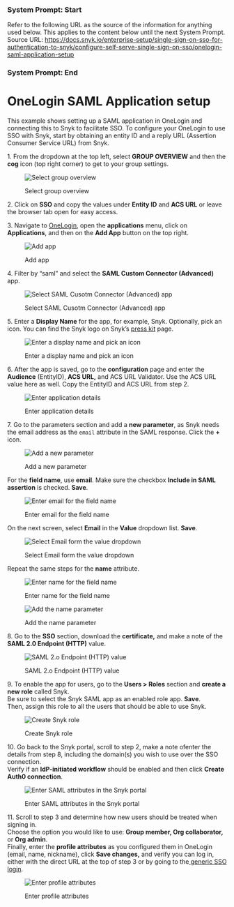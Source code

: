 ### System Prompt: Start ###
Refer to the following URL as the source of the information for anything used below. This applies to the content below until the next System Prompt.
Source URL: https://docs.snyk.io/enterprise-setup/single-sign-on-sso-for-authentication-to-snyk/configure-self-serve-single-sign-on-sso/onelogin-saml-application-setup
### System Prompt: End ###

# OneLogin SAML Application setup

This example shows setting up a SAML application in OneLogin and connecting this to Snyk to facilitate SSO. To configure your OneLogin to use SSO with Snyk, start by obtaining an entity ID and a reply URL (Assertion Consumer Service URL) from Snyk.

1\. From the dropdown at the top left, select **GROUP OVERVIEW** and then the **cog** icon (top right corner) to get to your group settings.

<figure><img src="https://lh5.googleusercontent.com/nHeI8z3TliigfUaI1lTr46yVvgIYd18vjAf9kVwMgVgcV_X4S6bBJDCNjiOppGQVstJ-XtDD6ZK0ErVzMIj8yXZafaJk4Tu8JKoilGAOuddSRHsIKdpDasnviWAYK50NWFrAU9GTGMVqD_gGSe1pTOI" alt="Select group overview"><figcaption><p>Select group overview</p></figcaption></figure>

2\. Click on **SSO** and copy the values under **Entity ID** and **ACS URL** or leave the browser tab open for easy access.

3\. Navigate to [OneLogin](https://www.onelogin.com/), open the **applications** menu, click on **Applications**, and then on the **Add App** button on the top right.

<figure><img src="https://lh4.googleusercontent.com/eWStu1dJQcV618MFMWswLT-88RtDQU4XV-dR25IxjMi_lZpvmgQ97FmF3wJlbWHSVG-kNYCfI7Nis0mB050nXeQJKvsw34irMC7fB_XYYu3GivpfmN-d775-3p64qcBSY0Q5ZfsDahcu_YLHuvem5XM" alt="Add app"><figcaption><p>Add app</p></figcaption></figure>

4\. Filter by “saml” and select the **SAML Custom Connector (Advanced)** app.

<figure><img src="https://lh5.googleusercontent.com/NcVS2ScxD3_3l464zhgBhVuxC6hpJLyJy7y5c5uyoYv0cfyY5izIiMnmYQIlrerUusud7bbIpFJjQeSHnDHH7v5CbnVhzBwm8qpoO9ryfpCC8WGo4sw3OpDU1SwZWXHaPtSR1-sGX103CoaugXPEI1w" alt="Select SAML Cusotm Connector (Advanced) app"><figcaption><p>Select SAML Cusotm Connector (Advanced) app</p></figcaption></figure>

5\. Enter a **Display Name** for the app, for example, Snyk. Optionally, pick an icon. You can find the Snyk logo on Snyk’s [press kit](https://snyk.io/press-kit/) page.

<figure><img src="https://lh6.googleusercontent.com/Ar8VZnNLeqHKP0wgAZYFT4jNo87CTiiNkc4driJsI-ipg8vy13uN_z3CsFGmtnaxbJbpWciw7VH88nzLch68f-jiJOUqbPaiLHJxYZN7F6MZ374IJqzJC7Jj-_ijJefZ3zbvmPtOikZRzHpbln8EtZg" alt="Enter a display name and pick an icon"><figcaption><p>Enter a display name and pick an icon</p></figcaption></figure>

6\. After the app is saved, go to the **configuration** page and enter the **Audience** (EntityID), **ACS URL,** and ACS URL Validator. Use the ACS URL value here as well. Copy the  EntityID and ACS URL from step 2.

<figure><img src="https://lh4.googleusercontent.com/S11TB8rvOOs7abB3bOugmDB041wHIfyFzX9gByH6I12oDLiyiba7ZptPkheT_1wc2hR-QPhiCJgYd4swA_x4zqf1IW-zf2MF7Y4ClvDbgyyX42u12e77_VbQqOow8DPHRVoSFYcecFaHfBj8S3_MKxw" alt="Enter application details"><figcaption><p>Enter application details</p></figcaption></figure>

7\. Go to the parameters section and add a **new parameter**, as Snyk needs the email address as the `email` attribute in the SAML response. Click the **+** icon.

<figure><img src="https://lh3.googleusercontent.com/XcsNQ0cEhNE-UTJHK2fOMBEM01KIxR3BHc8Y5M6dQnKHMQQuzJEQ6zuRARY3mXzyw6SPo9miw89pxr2bOPk3NuyMqVZAiIiMxibB0jQlH3kDRuWdkBZmKUKAd_8rdPVgB3Bs1T24HQ--3yRIEKAO_sY" alt="Add a new parameter"><figcaption><p>Add a new parameter</p></figcaption></figure>

For the **field name**, use **email**. Make sure the checkbox **Include in SAML assertion** is checked. **Save**.

<figure><img src="https://lh6.googleusercontent.com/nuR-C1_nGoY87m_fsQUiDhC5dV2nGjyaoyuz_K4uRonw3PB8gWWI3YIvsn0Yp67F2L_yhue-PlaBEYPEsDLjnkvR_hTok-BE4rA4a5xgYWW7Bgu-f44p6J5dSbTVCqZ5lTMHzo2Bpt71Wvt-DCYnpJM" alt="Enter email for the field name"><figcaption><p>Enter email for the field name</p></figcaption></figure>

On the next screen, select **Email** in the **Value** dropdown list. **Save**.

<figure><img src="https://lh5.googleusercontent.com/IgUtsnagxiK8GIFB-FomTnlNWoymq-PWpRnsKqeHJebcjiOi9pK6mAdmW7JG-DRQSuzu2-oxjy90SQVJnDLjFE0nZ9Fo0x_lNLsVwceArXqzK2QlRBrTw9xzVsx7URFHeiw4jAzIYqzq9mK0HcIfReY" alt="Select Email form the value dropdown"><figcaption><p>Select Email form the value dropdown</p></figcaption></figure>

Repeat the same steps for the **name** attribute.

<figure><img src="https://lh6.googleusercontent.com/mdS5fhCGEhI1CzJyUVhyv_Wdp3MiWJb33ImkBrcIparoO9FutqssO0668iiov12--VwevXmpVw8HT0cfMuq2P2Jg6aYX1o-d7ODqajSKLCPY-bI2LEt-lAzytx9u_tejJrJZbRE38lhr1H6lTWWXDfk" alt="Enter name for the field name"><figcaption><p>Enter name for the field name</p></figcaption></figure>

<figure><img src="https://lh6.googleusercontent.com/mqFRW8bqzSEqpNFoHBSXbLsDvTVo0cSbb-B5AjiHd6MaMF6TyKcv1VDIxLMYUbk7CDFGoTzIuNrhssluwVycCV6GLNGAcn8fGRtBE8VSGXQpshmm2L8CrcMm8o1Ve9xPMQ__tSnC9QXBJt3bhxoA0rk" alt="Add the name parameter"><figcaption><p>Add the name parameter</p></figcaption></figure>

8\. Go to the **SSO** section, download the **certificate,** and make a note of the **SAML 2.0 Endpoint (HTTP)** value.

<figure><img src="https://lh5.googleusercontent.com/qp6ACOk2bxhJiV8PG0XZIHsC_nUIKTCSu6fhPIybQ9FGI4JPWg6gwv72o00Xj1HEfDcQVNRe9jkrtuK0Bzvserc_NVgl0gVFyFozknHJ34dDyqHIceT3xH-iY753ZP7VeDGTS80baRwalnJFFBgKhbE" alt="SAML 2.o Endpoint (HTTP) value"><figcaption><p>SAML 2.o Endpoint (HTTP) value</p></figcaption></figure>

9\. To enable the app for users, go to the **Users > Roles** section and **create a new role** called Snyk.\
Be sure to select the Snyk SAML app as an enabled role app. **Save**.\
Then, assign this role to all the users that should be able to use Snyk.

<figure><img src="https://lh4.googleusercontent.com/jZL7kElRSz3PX4LmKkCH1k5vYNCgj2BHqlGHU3dNmJRPIJwQjyMFchWSc6et-m7qeVv2QELr_OWH0IJok0Xwn8OifxWjdfkYqiD2YYs1ubmLBQL2ZM8XAOiPKadNfMSLYoOfMEQ4-JsVCQ0wo0YW4b8" alt="Create Snyk role"><figcaption><p>Create Snyk role</p></figcaption></figure>

10\. Go back to the Snyk portal, scroll to step 2, make a note ofenter the details from step 8, including the domain(s) you wish to use over the SSO connection.\
Verify if an **IdP-initiated workflow** should be enabled and then click **Create Auth0 connection**.

<figure><img src="https://lh6.googleusercontent.com/N_sEZ9IrkaSDpmkYVGhHTiSUf1kVL3P1VWBjBhIJfZgraVdifO8zFfS9Y6yQYjNlc5ic9mSimYGfw07-cm7LsweGdlywAAv99LqSz5964wne9EOjB_PvPuE8yhyLf3kvmKhRU6vQKhVsKxiGNR9Mb_E" alt="Enter SAML attributes in the Snyk portal"><figcaption><p>Enter SAML attributes in the Snyk portal</p></figcaption></figure>

11\. Scroll to step 3 and determine how new users should be treated when signing in.\
Choose the option you would like to use: **Group member, Org collaborator,** or **Org admin**.\
Finally, enter the **profile attributes** as you configured them in OneLogin (email, name, nickname), click **Save changes,** and verify you can log in, either with the direct URL at the top of step 3 or by going to the[ generic SSO login](https://app.snyk.io/login/sso).

<figure><img src="https://lh4.googleusercontent.com/OIEztWL9xGSkLQ1yu2jS8IzU1dLWVuX7YJgfTyHYt3aV_pUn53WWc7qOCZvgK0b2M28SmNsTUDtJJZMdQhhA-5kNA2je71LM-AwHwvyd8UyBtPhfHFEnn0rlCmBEM4tppxVXsiLY78KOLJihIMids0E" alt="Enter profile attributes"><figcaption><p>Enter profile attributes</p></figcaption></figure>

